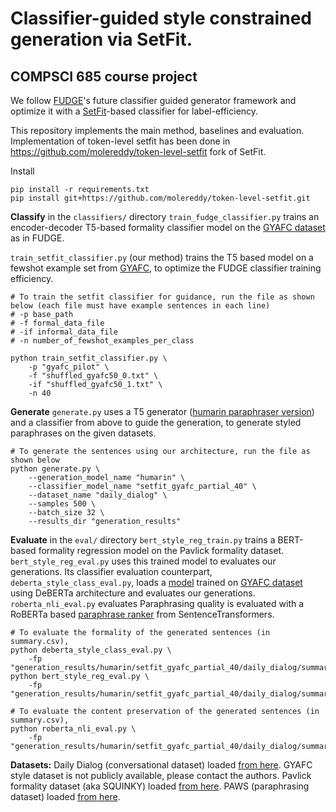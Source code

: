 # Classifier-guided style constrained generation via SetFit.

## COMPSCI 685 course project 


We follow [FUDGE](https://arxiv.org/pdf/2104.05218)'s future classifier guided generator framework and optimize it with a [SetFit](https://arxiv.org/pdf/2209.11055)-based classifier for label-efficiency.

This repository implements the main method, baselines and evaluation. Implementation of token-level setfit has been done in https://github.com/molereddy/token-level-setfit fork of SetFit.

Install
```
pip install -r requirements.txt
pip install git+https://github.com/molereddy/token-level-setfit.git
```

**Classify** in the `classifiers/` directory
`train_fudge_classifier.py` trains an encoder-decoder T5-based formality classifier model on the [GYAFC dataset](https://arxiv.org/abs/1803.06535) as in FUDGE.

`train_setfit_classifier.py` (our method) trains the T5 based model on a fewshot example set from [GYAFC](https://arxiv.org/abs/1803.06535), to optimize the FUDGE classifier training efficiency.
```
# To train the setfit classifier for guidance, run the file as shown below (each file must have example sentences in each line)
# -p base_path
# -f formal_data_file
# -if informal_data_file
# -n number_of_fewshot_examples_per_class

python train_setfit_classifier.py \
    -p "gyafc_pilot" \
    -f "shuffled_gyafc50_0.txt" \
    -if "shuffled_gyafc50_1.txt" \
    -n 40
```

**Generate**
`generate.py` uses a T5 generator ([humarin paraphraser version](https://huggingface.co/humarin/chatgpt_paraphraser_on_T5_base)) and a classifier from above to guide the generation, to generate styled paraphrases on the given datasets.
```
# To generate the sentences using our architecture, run the file as shown below
python generate.py \
    --generation_model_name "humarin" \
    --classifier_model_name "setfit_gyafc_partial_40" \
    --dataset_name "daily_dialog" \
    --samples 500 \
    --batch_size 32 \
    --results_dir "generation_results"
```

**Evaluate** in the `eval/` directory
`bert_style_reg_train.py` trains a BERT-based formality regression model on the Pavlick formality dataset. `bert_style_reg_eval.py` uses this trained model to evaluates our generations. Its classifier evaluation counterpart, `deberta_style_class_eval.py`, loads a [model](https://huggingface.co/s-nlp/deberta-large-formality-ranker) trained on [GYAFC dataset](https://arxiv.org/abs/1803.06535) using DeBERTa architecture and evaluates our generations.
`roberta_nli_eval.py` evaluates Paraphrasing quality is evaluated with a RoBERTa based [paraphrase ranker](https://huggingface.co/cross-encoder/nli-roberta-base) from SentenceTransformers.
```
# To evaluate the formality of the generated sentences (in summary.csv), 
python deberta_style_class_eval.py \
    -fp "generation_results/humarin/setfit_gyafc_partial_40/daily_dialog/summary.csv"
python bert_style_reg_eval.py \
    -fp "generation_results/humarin/setfit_gyafc_partial_40/daily_dialog/summary.csv"

# To evaluate the content preservation of the generated sentences (in summary.csv),
python roberta_nli_eval.py \
    -fp "generation_results/humarin/setfit_gyafc_partial_40/daily_dialog/summary.csv"
```

**Datasets:**
Daily Dialog (conversational dataset) loaded [from here](https://huggingface.co/datasets/daily_dialog).
GYAFC style dataset is not publicly available, please contact the authors.
Pavlick formality dataset (aka SQUINKY) loaded [from here](https://huggingface.co/datasets/osyvokon/pavlick-formality-scores).
PAWS (paraphrasing dataset) loaded [from here](https://huggingface.co/datasets/paws-x).
